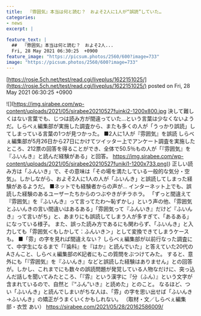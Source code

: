 ```yaml
---
title:  『雰囲気』本当は何と読む？　およそ2人に1人が“誤読”していた…  
categories:
- news
excerpt: |
  
feature_text: |
  ##  『雰囲気』本当は何と読む？　およそ2人...
  Fri, 28 May 2021 06:30:25  +0900
feature_image: "https://picsum.photos/2560/600?image=733"
image: "https://picsum.photos/2560/600?image=733"
---
```


[https://rosie.5ch.net/test/read.cgi/liveplus/1622151025/](https://rosie.5ch.net/test/read.cgi/liveplus/1622151025/)
posted on Fri, 28 May 2021 06:30:25  +0900

<!--more-->

![](https://img.sirabee.com/wp-content/uploads/2021/05/sirabee20210527fuinki2-1200x800.jpg 決して難しくはない言葉でも、じつは読み方が間違っていた…という言葉は少なくないようだ。しらべぇ編集部が実施した調査から、またも多くの人が「うっかり誤読」してしまっている言葉の1つが見つかった。 ■2人に1人が『雰囲気』を誤読 しらべぇ編集部が5月26日から27日にかけてツイッター上でアンケート調査を実施したところ、212票の回答を得ることができ、全体で50.5％もの人が「『雰囲気』を『ふいんき』と読んだ経験がある」と回答。 [https://img.sirabee.com/wp-content/uploads/2021/05/sirabee20210527funiki1-1200x733.png)](https://img.sirabee.com/wp-content/uploads/2021/05/sirabee20210527funiki1-1200x733.png)) 正しい読み方は「ふんいき」で、その意味は「その場を満たしている一般的な気分・空気」。しかしながら、およそ2人に1人の人が「ふいんき」と誤読してしまった経験があるようだ。 ■ネットでも経験者からの声が… インターネット上でも、誤読した経験のあるユーザーたちからのつぶやきがチラホラ。 「ずっと間違えて『雰囲気』を『ふいんき』って言ってたわ〜恥ずかし」という声の他、「雰囲気とふいんきの言い間違いはあるある」「雰囲気って『ふんいき』だけど『ふいんき』って言いがち」と、あまりにも誤読してしまう人が多すぎて、「あるある」になっている様子。 また、誤った読み方であるにも関わらず、「ふいんき」と入力しても「雰囲気＜もしかして：ふんいき＞」として変換できてしまうケースも。 ■「雰」の字を見れば間違えない？ しらべぇ編集部が以前行なった調査にて、中学生になるまで「『歯科』を『はか』と読んでいた」と答えていた20代のAさんこと、しらべぇ編集部のK記者にもこの質問をぶつけてみた。 すると、意外にも「『雰囲気』を『ふいんき』などと誤読した経験はありません」との回答が。しかし、これまでにも数々の誤読問題が発覚している人物なだけに、突っ込んだ話しを聞いてみたところ、「『雰』という漢字に『分（ふん）』という文字が含まれているので、自然と『“ふん”いき』と読めた」とのこと。 なるほど、つい「ふいんき」と読んでしまいがちな人は、「雰」の字を思い出せば「ふいんき→ふいんき」の矯正がうまくいくかもしれない。 （取材・文／しらべぇ編集部・衣笠 あい） https://sirabee.com/2021/05/28/20162586009/
